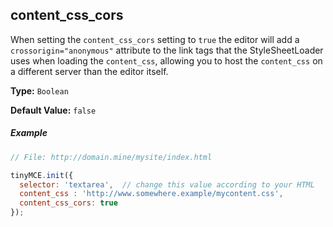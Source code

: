 
## content_css_cors
When setting the `content_css_cors` setting to `true` the editor will add a `crossorigin="anonymous"` attribute to the link tags that the StyleSheetLoader uses when loading the `content_css`, allowing you to host the `content_css` on a different server than the editor itself.

**Type:** `Boolean`

**Default Value:** `false`

##### Example

```js
// File: http://domain.mine/mysite/index.html

tinyMCE.init({
  selector: 'textarea',  // change this value according to your HTML
  content_css : 'http://www.somewhere.example/mycontent.css',
  content_css_cors: true
});
```
